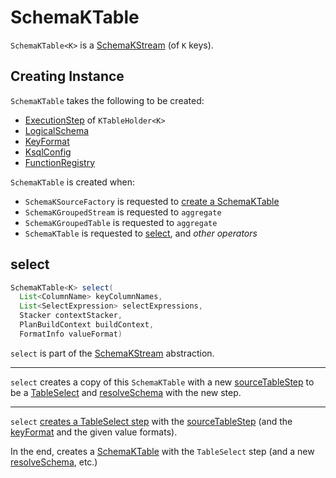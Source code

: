 # SchemaKTable

`SchemaKTable<K>` is a [SchemaKStream](SchemaKStream.md) (of `K` keys).

## Creating Instance

`SchemaKTable` takes the following to be created:

* <span id="sourceTableStep"> [ExecutionStep](ExecutionStep.md) of `KTableHolder<K>`
* <span id="schema"> [LogicalSchema](LogicalSchema.md)
* <span id="keyFormat"> [KeyFormat](KeyFormat.md)
* <span id="ksqlConfig"> [KsqlConfig](KsqlConfig.md)
* <span id="functionRegistry"> [FunctionRegistry](FunctionRegistry.md)

`SchemaKTable` is created when:

* `SchemaKSourceFactory` is requested to [create a SchemaKTable](SchemaKSourceFactory.md#schemaKTable)
* `SchemaKGroupedStream` is requested to `aggregate`
* `SchemaKGroupedTable` is requested to `aggregate`
* `SchemaKTable` is requested to [select](#select), and _other operators_

## <span id="select"> select

```java
SchemaKTable<K> select(
  List<ColumnName> keyColumnNames,
  List<SelectExpression> selectExpressions,
  Stacker contextStacker,
  PlanBuildContext buildContext,
  FormatInfo valueFormat)
```

`select` is part of the [SchemaKStream](SchemaKStream.md#select) abstraction.

---

`select` creates a copy of this `SchemaKTable` with a new [sourceTableStep](#sourceTableStep) to be a [TableSelect](TableSelect.md) and [resolveSchema](#resolveSchema) with the new step.

---

`select` [creates a TableSelect step](ExecutionStepFactory.md#tableMapValues) with the [sourceTableStep](#sourceTableStep) (and the [keyFormat](#keyFormat) and the given value formats).

In the end, creates a [SchemaKTable](#creating-instance) with the `TableSelect` step (and a new [resolveSchema](#resolveSchema), etc.)
